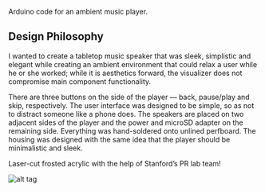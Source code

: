 Arduino code for an ambient music player.

Design Philosophy
-----------------
  I wanted to create a tabletop music speaker that was sleek, simplistic and
elegant while creating an ambient environment that could relax a user while he
or she worked; while it is aesthetics forward, the visualizer does not
compromise main component functionality.

  There are three buttons on the side of the player — back, pause/play and skip,
respectively. The user interface was designed to be simple, so as not to
distract someone like a phone does. The speakers are placed on two adjacent
sides of the player and the power and microSD adapter on the remaining side.
Everything was hand-soldered onto unlined perfboard. The housing was designed
with the same idea that the player should be minimalistic and sleek.

Laser-cut frosted acrylic with the help of Stanford’s PR lab team!

![alt tag](http://tlhuang.me/img/projects/speaker.jpg)
